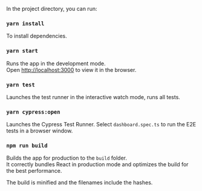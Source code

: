 In the project directory, you can run:

### `yarn install`
 
 To install dependencies.

### `yarn start`

Runs the app in the development mode.<br>
Open [http://localhost:3000](http://localhost:3000) to view it in the browser.

### `yarn test`

Launches the test runner in the interactive watch mode, runs all tests.<br>

### `yarn cypress:open`

Launches the Cypress Test Runner. Select `dashboard.spec.ts` to run the E2E tests in a browser window.

### `npm run build`

Builds the app for production to the `build` folder.<br>
It correctly bundles React in production mode and optimizes the build for the best performance.

The build is minified and the filenames include the hashes.<br>
